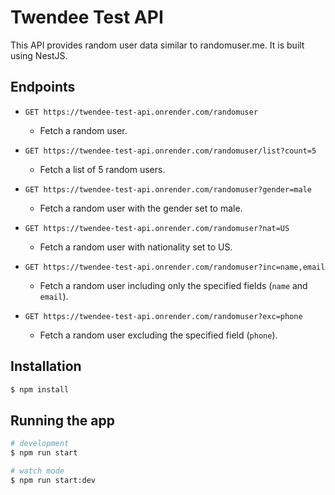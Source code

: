 # Twendee Test API

This API provides random user data similar to randomuser.me. It is built using NestJS.

## Endpoints

- `GET https://twendee-test-api.onrender.com/randomuser`
  - Fetch a random user.

- `GET https://twendee-test-api.onrender.com/randomuser/list?count=5`
  - Fetch a list of 5 random users.

- `GET https://twendee-test-api.onrender.com/randomuser?gender=male`
  - Fetch a random user with the gender set to male.

- `GET https://twendee-test-api.onrender.com/randomuser?nat=US`
  - Fetch a random user with nationality set to US.

- `GET https://twendee-test-api.onrender.com/randomuser?inc=name,email`
  - Fetch a random user including only the specified fields (`name` and `email`).

- `GET https://twendee-test-api.onrender.com/randomuser?exc=phone`
  - Fetch a random user excluding the specified field (`phone`).

## Installation

```bash
$ npm install
```

## Running the app

```bash
# development
$ npm run start

# watch mode
$ npm run start:dev
```


